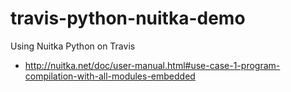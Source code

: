 # travis-python-nuitka-demo
Using Nuitka Python on Travis


* http://nuitka.net/doc/user-manual.html#use-case-1-program-compilation-with-all-modules-embedded
